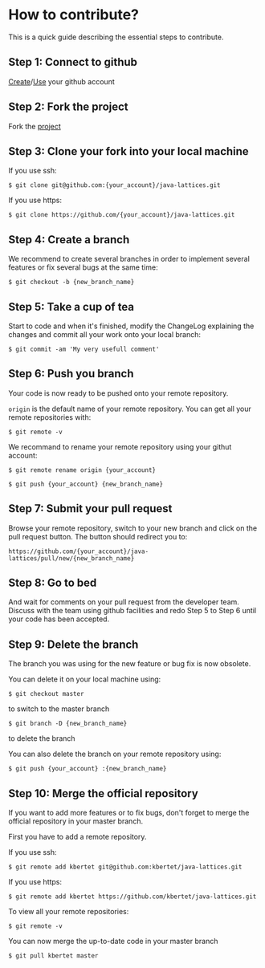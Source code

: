 How to contribute?
==================

This is a quick guide describing the essential steps to contribute.

Step 1: Connect to github
-------------------------

[Create](https://github.com/join)/[Use](https://github.com/login) your github account

Step 2: Fork the project
------------------------

Fork the [project](https://github.com/kbertet/java-lattices/fork)

Step 3: Clone your fork into your local machine
-----------------------------------------------

If you use ssh:

~~~
$ git clone git@github.com:{your_account}/java-lattices.git
~~~

If you use https:

~~~
$ git clone https://github.com/{your_account}/java-lattices.git
~~~

Step 4: Create a branch
-----------------------

We recommend to create several branches in order to implement several features or fix several bugs at the same time:

~~~
$ git checkout -b {new_branch_name}
~~~

Step 5: Take a cup of tea
-------------------------------------------

Start to code and when it's finished, modify the ChangeLog explaining the changes and commit all your work onto your local branch:

~~~
$ git commit -am 'My very usefull comment'
~~~

Step 6: Push you branch
-----------------------

Your code is now ready to be pushed onto your remote repository.

`origin` is the default name of your remote repository. You can get all your remote repositories with:

~~~
$ git remote -v
~~~

We recommand to rename your remote repository using your githut account:

~~~
$ git remote rename origin {your_account}
~~~

~~~
$ git push {your_account} {new_branch_name}
~~~

Step 7: Submit your pull request
--------------------------------

Browse your remote repository, switch to your new branch and click on the pull request button. The button should redirect you to:

~~~
https://github.com/{your_account}/java-lattices/pull/new/{new_branch_name}
~~~

Step 8: Go to bed
-----------------

And wait for comments on your pull request from the developer team. Discuss with the team using github facilities and redo Step 5 to Step 6 until your code has been accepted.

Step 9: Delete the branch
-------------------------

The branch you was using for the new feature or bug fix is now obsolete.

You can delete it on your local machine using:

~~~
$ git checkout master
~~~

to switch to the master branch

~~~
$ git branch -D {new_branch_name}
~~~

to delete the branch

You can also delete the branch on your remote repository using:

~~~
$ git push {your_account} :{new_branch_name}
~~~

Step 10: Merge the official repository
--------------------------------------

If you want to add more features or to fix bugs, don't forget to merge the official repository in your master branch.

First you have to add a remote repository.

If you use ssh:

~~~
$ git remote add kbertet git@github.com:kbertet/java-lattices.git
~~~

If you use https:

~~~
$ git remote add kbertet https://github.com/kbertet/java-lattices.git
~~~

To view all your remote repositories:

~~~
$ git remote -v
~~~

You can now merge the up-to-date code in your master branch

~~~
$ git pull kbertet master
~~~

